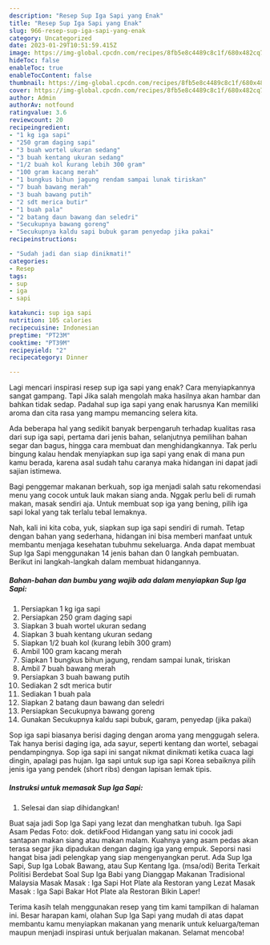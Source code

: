 ```yaml
---
description: "Resep Sup Iga Sapi yang Enak"
title: "Resep Sup Iga Sapi yang Enak"
slug: 966-resep-sup-iga-sapi-yang-enak
category: Uncategorized
date: 2023-01-29T10:51:59.415Z
image: https://img-global.cpcdn.com/recipes/8fb5e8c4489c8c1f/680x482cq70/sup-iga-sapi-foto-resep-utama.jpg
hideToc: false
enableToc: true
enableTocContent: false
thumbnail: https://img-global.cpcdn.com/recipes/8fb5e8c4489c8c1f/680x482cq70/sup-iga-sapi-foto-resep-utama.jpg
cover: https://img-global.cpcdn.com/recipes/8fb5e8c4489c8c1f/680x482cq70/sup-iga-sapi-foto-resep-utama.jpg
author: Admin
authorAv: notfound
ratingvalue: 3.6
reviewcount: 20
recipeingredient:
- "1 kg iga sapi"
- "250 gram daging sapi"
- "3 buah wortel ukuran sedang"
- "3 buah kentang ukuran sedang"
- "1/2 buah kol kurang lebih 300 gram"
- "100 gram kacang merah"
- "1 bungkus bihun jagung rendam sampai lunak tiriskan"
- "7 buah bawang merah"
- "3 buah bawang putih"
- "2 sdt merica butir"
- "1 buah pala"
- "2 batang daun bawang dan seledri"
- "Secukupnya bawang goreng"
- "Secukupnya kaldu sapi bubuk garam penyedap jika pakai"
recipeinstructions:

- "Sudah jadi dan siap dinikmati!"
categories:
- Resep
tags:
- sup
- iga
- sapi

katakunci: sup iga sapi 
nutrition: 105 calories
recipecuisine: Indonesian
preptime: "PT23M"
cooktime: "PT39M"
recipeyield: "2"
recipecategory: Dinner

---
```



Lagi mencari inspirasi resep sup iga sapi yang enak? Cara menyiapkannya sangat gampang. Tapi Jika salah mengolah maka hasilnya akan hambar dan bahkan tidak sedap. Padahal sup iga sapi yang enak harusnya Kan memiliki aroma dan cita rasa yang mampu memancing selera kita.


Ada beberapa hal yang sedikit banyak berpengaruh terhadap kualitas rasa dari sup iga sapi, pertama dari jenis bahan, selanjutnya pemilihan bahan segar dan bagus, hingga cara membuat dan menghidangkannya. Tak perlu bingung kalau hendak menyiapkan sup iga sapi yang enak di mana pun kamu berada, karena asal sudah tahu caranya maka hidangan ini dapat jadi sajian istimewa.

Bagi penggemar makanan berkuah, sop iga menjadi salah satu rekomendasi menu yang cocok untuk lauk makan siang anda. Nggak perlu beli di rumah makan, masak sendiri aja. Untuk membuat sop iga yang bening, pilih iga sapi lokal yang tak terlalu tebal lemaknya.


Nah, kali ini kita coba, yuk, siapkan sup iga sapi sendiri di rumah. Tetap dengan bahan yang sederhana, hidangan ini bisa memberi manfaat untuk membantu menjaga kesehatan tubuhmu sekeluarga. Anda dapat membuat Sup Iga Sapi menggunakan 14 jenis bahan dan 0 langkah pembuatan. Berikut ini langkah-langkah dalam membuat hidangannya.

<!--inarticleads1-->

##### Bahan-bahan dan bumbu yang wajib ada dalam menyiapkan Sup Iga Sapi:

1. Persiapkan 1 kg iga sapi
1. Persiapkan 250 gram daging sapi
1. Siapkan 3 buah wortel ukuran sedang
1. Siapkan 3 buah kentang ukuran sedang
1. Siapkan 1/2 buah kol (kurang lebih 300 gram)
1. Ambil 100 gram kacang merah
1. Siapkan 1 bungkus bihun jagung, rendam sampai lunak, tiriskan
1. Ambil 7 buah bawang merah
1. Persiapkan 3 buah bawang putih
1. Sediakan 2 sdt merica butir
1. Sediakan 1 buah pala
1. Siapkan 2 batang daun bawang dan seledri
1. Persiapkan Secukupnya bawang goreng
1. Gunakan Secukupnya kaldu sapi bubuk, garam, penyedap (jika pakai)


Sop iga sapi biasanya berisi daging dengan aroma yang menggugah selera. Tak hanya berisi daging iga, ada sayur, seperti kentang dan wortel, sebagai pendampingnya. Sop iga sapi ini sangat nikmat dinikmati ketika cuaca lagi dingin, apalagi pas hujan. Iga sapi untuk sup iga sapi Korea sebaiknya pilih jenis iga yang pendek (short ribs) dengan lapisan lemak tipis. 

<!--inarticleads2-->

##### Instruksi untuk memasak Sup Iga Sapi:


1. Selesai dan siap dihidangkan!

Buat saja jadi Sop Iga Sapi yang lezat dan menghatkan tubuh. Iga Sapi Asam Pedas Foto: dok. detikFood Hidangan yang satu ini cocok jadi santapan makan siang atau makan malam. Kuahnya yang asam pedas akan terasa segar jika dipadukan dengan daging iga yang empuk. Seporsi nasi hangat bisa jadi pelengkap yang siap mengenyangkan perut. Ada Sup Iga Sapi, Sup Iga Lobak Bawang, atau Sup Kentang Iga. (msa/odi) Berita Terkait Politisi Berdebat Soal Sup Iga Babi yang Dianggap Makanan Tradisional Malaysia Masak Masak : Iga Sapi Hot Plate ala Restoran yang Lezat Masak Masak : Iga Sapi Bakar Hot Plate ala Restoran Bikin Laper! 

Terima kasih telah menggunakan resep yang tim kami tampilkan di halaman ini. Besar harapan kami, olahan Sup Iga Sapi yang mudah di atas dapat membantu kamu menyiapkan makanan yang menarik untuk keluarga/teman maupun menjadi inspirasi untuk berjualan makanan. Selamat mencoba!
